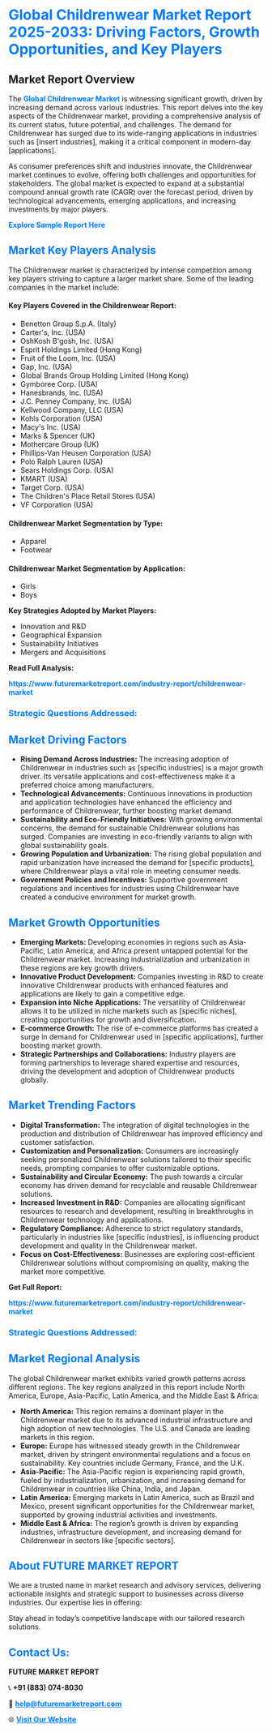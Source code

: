 <h1 style="color: #007BFF;">Global Childrenwear Market Report 2025-2033: Driving Factors, Growth Opportunities, and Key Players</h1>

<section id="overview">
<h2>Market Report Overview</h2>
<p>The <a href="https://www.futuremarketreport.com/industry-report/childrenwear-market" style="color: #007BFF; text-decoration: none;"><strong>Global Childrenwear Market</strong></a> is witnessing significant growth, driven by increasing demand across various industries. This report delves into the key aspects of the Childrenwear market, providing a comprehensive analysis of its current status, future potential, and challenges. The demand for Childrenwear has surged due to its wide-ranging applications in industries such as [insert industries], making it a critical component in modern-day [applications].</p>
<p>As consumer preferences shift and industries innovate, the Childrenwear market continues to evolve, offering both challenges and opportunities for stakeholders. The global market is expected to expand at a substantial compound annual growth rate (CAGR) over the forecast period, driven by technological advancements, emerging applications, and increasing investments by major players.</p>
</section>

<section id="overview">
<p><a href="https://www.futuremarketreport.com/request-sample/reportId=32152" style="color: #007BFF; text-decoration: none;"><strong>Explore Sample Report Here</strong></a></p>
</section>

<section id="key-players">
<h2 style="color: #007BFF;">Market Key Players Analysis</h2>
<p>The Childrenwear market is characterized by intense competition among key players striving to capture a larger market share. Some of the leading companies in the market include:</p>
<h4>Key Players Covered in the Childrenwear Report:</h4>
<ul><li>Benetton Group S.p.A. (Italy)</li><li>Carter&#039;s, Inc. (USA)</li><li>OshKosh B&#039;gosh, Inc. (USA)</li><li>Esprit Holdings Limited (Hong Kong)</li><li>Fruit of the Loom, Inc. (USA)</li><li>Gap, Inc. (USA)</li><li>Global Brands Group Holding Limited (Hong Kong)</li><li>Gymboree Corp. (USA)</li><li>Hanesbrands, Inc. (USA)</li><li>J.C. Penney Company, Inc. (USA)</li><li>Kellwood Company, LLC (USA)</li><li>Kohls Corporation (USA)</li><li>Macy&#039;s Inc. (USA)</li><li>Marks &amp; Spencer (UK)</li><li>Mothercare Group (UK)</li><li>Phillips-Van Heusen Corporation (USA)</li><li>Polo Ralph Lauren (USA)</li><li>Sears Holdings Corp. (USA)</li><li>KMART (USA)</li><li>Target Corp. (USA)</li><li>The Children&#039;s Place Retail Stores (USA)</li><li>VF Corporation (USA)</li></ul>
<h4>Childrenwear Market Segmentation by Type:</h4>
<ul><li>Apparel</li><li>Footwear</li></ul>

<h4>Childrenwear Market Segmentation by Application:</h4>
<ul><li>Girls</li><li>Boys</li></ul>
<p><strong>Key Strategies Adopted by Market Players:</strong></p>
<ul>
<li>Innovation and R&D</li>
<li>Geographical Expansion</li>
<li>Sustainability Initiatives</li>
<li>Mergers and Acquisitions</li>
</ul>
</section>

<section>
<p><strong>Read Full Analysis: </strong></p><a href="https://www.futuremarketreport.com/industry-report/childrenwear-market" style="color: #007BFF; text-decoration: none;"><strong>https://www.futuremarketreport.com/industry-report/childrenwear-market</strong></a>
<h3 style="color: #007BFF;">Strategic Questions Addressed:</h3>
</section>

<section id="driving-factors">
<h2 style="color: #007BFF;">Market Driving Factors</h2>
<ul>
<li><strong>Rising Demand Across Industries:</strong> The increasing adoption of Childrenwear in industries such as [specific industries] is a major growth driver. Its versatile applications and cost-effectiveness make it a preferred choice among manufacturers.</li>
<li><strong>Technological Advancements:</strong> Continuous innovations in production and application technologies have enhanced the efficiency and performance of Childrenwear, further boosting market demand.</li>
<li><strong>Sustainability and Eco-Friendly Initiatives:</strong> With growing environmental concerns, the demand for sustainable Childrenwear solutions has surged. Companies are investing in eco-friendly variants to align with global sustainability goals.</li>
<li><strong>Growing Population and Urbanization:</strong> The rising global population and rapid urbanization have increased the demand for [specific products], where Childrenwear plays a vital role in meeting consumer needs.</li>
<li><strong>Government Policies and Incentives:</strong> Supportive government regulations and incentives for industries using Childrenwear have created a conducive environment for market growth.</li>
</ul>
</section>

<section id="growth-opportunities">
<h2 style="color: #007BFF;">Market Growth Opportunities</h2>
<ul>
<li><strong>Emerging Markets:</strong> Developing economies in regions such as Asia-Pacific, Latin America, and Africa present untapped potential for the Childrenwear market. Increasing industrialization and urbanization in these regions are key growth drivers.</li>
<li><strong>Innovative Product Development:</strong> Companies investing in R&D to create innovative Childrenwear products with enhanced features and applications are likely to gain a competitive edge.</li>
<li><strong>Expansion into Niche Applications:</strong> The versatility of Childrenwear allows it to be utilized in niche markets such as [specific niches], creating opportunities for growth and diversification.</li>
<li><strong>E-commerce Growth:</strong> The rise of e-commerce platforms has created a surge in demand for Childrenwear used in [specific applications], further boosting market growth.</li>
<li><strong>Strategic Partnerships and Collaborations:</strong> Industry players are forming partnerships to leverage shared expertise and resources, driving the development and adoption of Childrenwear products globally.</li>
</ul>
</section>

<section id="trending-factors">
<h2 style="color: #007BFF;">Market Trending Factors</h2>
<ul>
<li><strong>Digital Transformation:</strong> The integration of digital technologies in the production and distribution of Childrenwear has improved efficiency and customer satisfaction.</li>
<li><strong>Customization and Personalization:</strong> Consumers are increasingly seeking personalized Childrenwear solutions tailored to their specific needs, prompting companies to offer customizable options.</li>
<li><strong>Sustainability and Circular Economy:</strong> The push towards a circular economy has driven demand for recyclable and reusable Childrenwear solutions.</li>
<li><strong>Increased Investment in R&D:</strong> Companies are allocating significant resources to research and development, resulting in breakthroughs in Childrenwear technology and applications.</li>
<li><strong>Regulatory Compliance:</strong> Adherence to strict regulatory standards, particularly in industries like [specific industries], is influencing product development and quality in the Childrenwear market.</li>
<li><strong>Focus on Cost-Effectiveness:</strong> Businesses are exploring cost-efficient Childrenwear solutions without compromising on quality, making the market more competitive.</li>
</ul>
</section>

<section>
<p><strong>Get Full Report: </strong></p><a href="https://www.futuremarketreport.com/industry-report/childrenwear-market" style="color: #007BFF; text-decoration: none;"><strong>https://www.futuremarketreport.com/industry-report/childrenwear-market</strong></a>
<h3 style="color: #007BFF;">Strategic Questions Addressed:</h3>
</section>


<section id="regional-analysis">
<h2 style="color: #007BFF;">Market Regional Analysis</h2>
<p>The global Childrenwear market exhibits varied growth patterns across different regions. The key regions analyzed in this report include North America, Europe, Asia-Pacific, Latin America, and the Middle East & Africa:</p>
<ul>
<li><strong>North America:</strong> This region remains a dominant player in the Childrenwear market due to its advanced industrial infrastructure and high adoption of new technologies. The U.S. and Canada are leading markets in this region.</li>
<li><strong>Europe:</strong> Europe has witnessed steady growth in the Childrenwear market, driven by stringent environmental regulations and a focus on sustainability. Key countries include Germany, France, and the U.K.</li>
<li><strong>Asia-Pacific:</strong> The Asia-Pacific region is experiencing rapid growth, fueled by industrialization, urbanization, and increasing demand for Childrenwear in countries like China, India, and Japan.</li>
<li><strong>Latin America:</strong> Emerging markets in Latin America, such as Brazil and Mexico, present significant opportunities for the Childrenwear market, supported by growing industrial activities and investments.</li>
<li><strong>Middle East & Africa:</strong> The region’s growth is driven by expanding industries, infrastructure development, and increasing demand for Childrenwear in sectors like [specific sectors].</li>
</ul>
</section>

<footer>
<h2 style="color: #007BFF;">About FUTURE MARKET REPORT</h2>
<p>We are a trusted name in market research and advisory services, delivering actionable insights and strategic support to businesses across diverse industries. Our expertise lies in offering:</p>

<p>Stay ahead in today’s competitive landscape with our tailored research solutions.</p>

<h2 style="color: #007BFF;">Contact Us:</h2>
<p><strong>FUTURE MARKET REPORT</strong></p>
<p>📞 <strong>+91 (883) 074-8030</strong></p>
<p>📧 <strong><a href="mailto:help@futuremarketreport.com" style="color: #007BFF;">help@futuremarketreport.com</a></strong></p>
<p>🌐 <strong><a href="https://www.futuremarketreport.com/" style="color: #007BFF;">Visit Our Website</a></strong></p>
</footer>
